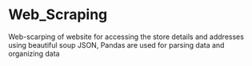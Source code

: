# Web_Scraping
Web-scarping of website for accessing the store details and addresses using beautiful soup
JSON, Pandas are used for parsing data and organizing data
